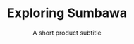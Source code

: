 ---
layout: products-presets
slug: exploring-sumbawa
title: Exploring Sumbawa
subtitle: A short product subtitle
description: Surfing teaches you to appreciate the finer things in life, to be present, live in the moment and just breathe.
price: $37
featured_image: /uploads/travel/blog-bg-16-palmtree.jpg
comparison-images: 
  
---